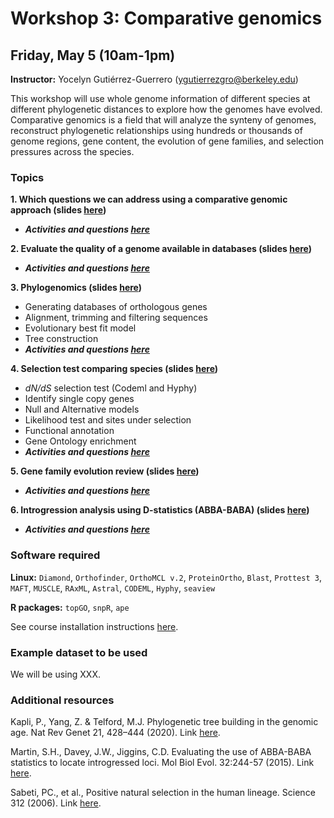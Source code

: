 
# Workshop 3: Comparative genomics

## Friday, May 5 (10am-1pm)

**Instructor:** Yocelyn Gutiérrez-Guerrero (ygutierrezgro@berkeley.edu)

This workshop will use whole genome information of different species at different phylogenetic distances to explore how the genomes have evolved. Comparative genomics is a field that will analyze the synteny of genomes, reconstruct phylogenetic relationships using hundreds or thousands of genome regions, gene content, the evolution of gene families, and selection pressures across the species.

### Topics

**1. Which questions we can address using a comparative genomic approach (slides [here](XXX))**
* ***Activities and questions [here](XXX)***

**2. Evaluate the quality of a genome available in databases (slides [here](XXX))**
* ***Activities and questions [here](XXX)***

**3. Phylogenomics (slides [here](XXX))**
* Generating databases of orthologous genes
* Alignment, trimming and filtering sequences
* Evolutionary best fit model
* Tree construction
* ***Activities and questions [here](XXX)***

**4. Selection test comparing species (slides [here](XXX))**
* *dN/dS* selection test (Codeml and Hyphy)
* Identify single copy genes
* Null and Alternative models
* Likelihood test and sites under selection
* Functional annotation
* Gene Ontology enrichment
* ***Activities and questions [here](XXX)***

**5. Gene family evolution review (slides [here](XXX))**
* ***Activities and questions [here](XXX)***

**6. Introgression analysis using D-statistics (ABBA-BABA) (slides [here](XXX))**
* ***Activities and questions [here](XXX)***

### Software required
**Linux:** `Diamond`, `Orthofinder`, `OrthoMCL v.2`, `ProteinOrtho`, `Blast`, `Prottest 3`, `MAFT`, `MUSCLE`, `RAxML`, `Astral`, `CODEML`, `Hyphy`, `seaview`

**R packages:** `topGO`, `snpR`, `ape`

See course installation instructions [here](XXX).

### Example dataset to be used

We will be using XXX.

### Additional resources

Kapli, P., Yang, Z. & Telford, M.J. Phylogenetic tree building in the genomic age. Nat Rev Genet 21, 428–444 (2020). Link [here](https://doi.org/10.1038/s41576-020-0233-0).

Martin, S.H., Davey, J.W., Jiggins, C.D. Evaluating the use of ABBA-BABA statistics to locate introgressed loci. Mol Biol Evol. 32:244-57 (2015). Link [here](https://doi.org/10.1093/molbev/msu269).

Sabeti, PC., et al., Positive natural selection in the human lineage. Science 312 (2006). Link [here](http://doi.org/10.1126/science.1124309).
